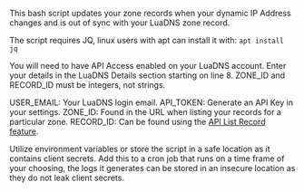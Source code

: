 This bash script updates your zone records when your dynamic IP Address changes and is out of sync with your LuaDNS zone record.

The script requires JQ, linux users with apt can install it with: `apt install jq`

You will need to have API Access enabled on your LuaDNS account.
Enter your details in the LuaDNS Details section starting on line 8.
ZONE_ID and RECORD_ID must be integers, not strings.

USER_EMAIL: Your LuaDNS login email.
API_TOKEN: Generate an API Key in your settings.
ZONE_ID: Found in the URL when listing your records for a particular zone.
RECORD_ID: Can be found using the [API List Record feature](https://www.luadns.com/api.html#list-records).

Utilize environment variables or store the script in a safe location as it contains client secrets.
Add this to a cron job that runs on a time frame of your choosing,
the logs it generates can be stored in an insecure location as they do not leak client secrets.
